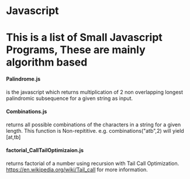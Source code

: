 # Javascript
# This is a list of Small Javascript Programs, These are mainly algorithm based 

#### Palindrome.js 
  is the javascript which returns multiplication of 2 non overlapping longest palindromic subsequence for a given string as input.

#### Combinations.js 
  returns all possible combinations of  the characters in a string for a given length. This function is Non-repititive. e.g.                 combinations("atb",2) will yield [at,tb]
  
#### factorial_CallTailOptimizaion.js
  returns factorial of a number using recursion with Tail Call Optimization. https://en.wikipedia.org/wiki/Tail_call for more information.

